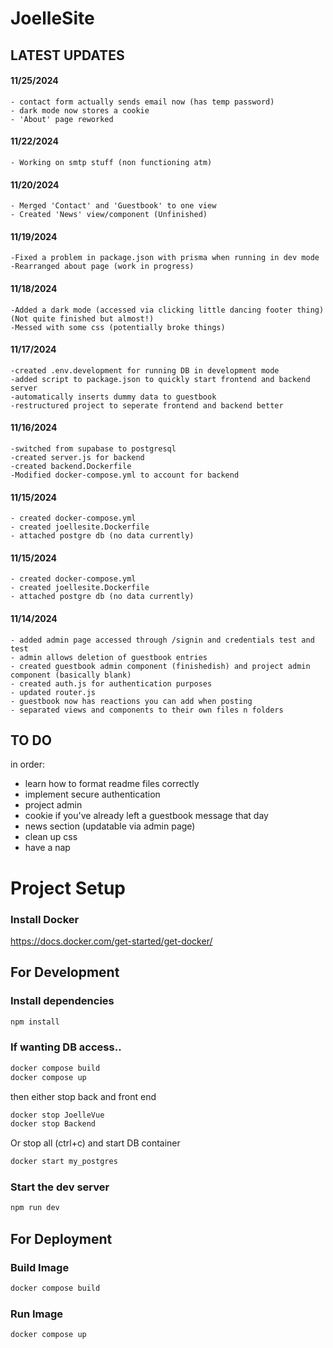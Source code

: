 # JoelleSite

## LATEST UPDATES

#### 11/25/2024
    - contact form actually sends email now (has temp password)
    - dark mode now stores a cookie
    - 'About' page reworked
    
#### 11/22/2024
    - Working on smtp stuff (non functioning atm)

#### 11/20/2024
    - Merged 'Contact' and 'Guestbook' to one view
    - Created 'News' view/component (Unfinished)

#### 11/19/2024
    -Fixed a problem in package.json with prisma when running in dev mode
    -Rearranged about page (work in progress)

#### 11/18/2024
    -Added a dark mode (accessed via clicking little dancing footer thing) (Not quite finished but almost!)
    -Messed with some css (potentially broke things)

#### 11/17/2024
    -created .env.development for running DB in development mode
    -added script to package.json to quickly start frontend and backend server
    -automatically inserts dummy data to guestbook
    -restructured project to seperate frontend and backend better

#### 11/16/2024
    -switched from supabase to postgresql
    -created server.js for backend
    -created backend.Dockerfile
    -Modified docker-compose.yml to account for backend

#### 11/15/2024
    - created docker-compose.yml
    - created joellesite.Dockerfile
    - attached postgre db (no data currently)

#### 11/15/2024
    - created docker-compose.yml
    - created joellesite.Dockerfile
    - attached postgre db (no data currently)

#### 11/14/2024
    - added admin page accessed through /signin and credentials test and test
    - admin allows deletion of guestbook entries
    - created guestbook admin component (finishedish) and project admin component (basically blank)
    - created auth.js for authentication purposes
    - updated router.js
    - guestbook now has reactions you can add when posting
    - separated views and components to their own files n folders

## TO DO

in order:

- learn how to format readme files correctly
- implement secure authentication
- project admin
- cookie if you've already left a guestbook message that day
- news section (updatable via admin page)
- clean up css
- have a nap

# Project Setup

### Install Docker

https://docs.docker.com/get-started/get-docker/

## For Development

### Install dependencies

```sh
npm install
```

### If wanting DB access..

```sh
docker compose build
docker compose up
```

then either stop back and front end 

```sh
docker stop JoelleVue
docker stop Backend
```

Or stop all (ctrl+c) and start DB container

```sh
docker start my_postgres
```

### Start the dev server

```sh
npm run dev
```

## For Deployment

### Build Image

```sh
docker compose build
```

### Run Image

```sh
docker compose up
```
